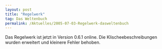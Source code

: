 ```yaml
---
layout: post
title: "Regelwerk"
tag: Das Weltenbuch
permalink: /Aktuelles/2005-07-03-Regelwerk-dasweltenbuch
---
```


Das Regelwerk ist jetzt in Version 0.6.1 online. Die Klischeebeschreibungen wurden erweitert und kleinere Fehler behoben.


